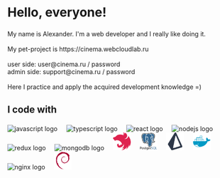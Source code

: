 <h1 align="left">Hello, everyone!</h1>

###

<p align="left">My name is Alexander. I'm a web developer and I really like doing it.<br><br>My pet-project is https://cinema.webcloudlab.ru<br><br>user side: user@cinema.ru / password<br>admin side: support@cinema.ru / password<br><br>Here I practice and apply the acquired development knowledge =)<br></p>

<p align="left"></p>

###

<h2 align="left">I code with</h2>

###

<div align="left">
  <img src="https://cdn.jsdelivr.net/gh/devicons/devicon/icons/javascript/javascript-original.svg" height="40" alt="javascript logo"  />
  <img width="12" />
  <img src="https://cdn.jsdelivr.net/gh/devicons/devicon/icons/typescript/typescript-original.svg" height="40" alt="typescript logo"  />
  <img width="12" />
  <img src="https://cdn.jsdelivr.net/gh/devicons/devicon/icons/react/react-original.svg" height="40" alt="react logo"  />
  <img width="12" />
  <img src="https://cdn.jsdelivr.net/gh/devicons/devicon/icons/nodejs/nodejs-original.svg" height="40" alt="nodejs logo"  />
  <img width="12" />
  <img src="https://cdn.jsdelivr.net/gh/devicons/devicon/icons/redux/redux-original.svg" height="40" alt="redux logo"  />
  <img width="12" />
  <img src="https://cdn.jsdelivr.net/gh/devicons/devicon/icons/mongodb/mongodb-original.svg" height="40" alt="mongodb logo"  />
  <img width="12" />
  <img src="https://github.com/devicons/devicon/blob/v2.16.0/icons/nestjs/nestjs-original.svg" height="40" alt="mongodb logo"  />
   <img width="12" />
  <img src="https://github.com/devicons/devicon/blob/v2.16.0/icons/postgresql/postgresql-original-wordmark.svg" height="40" alt="mongodb logo"  />
   <img width="12" />
  <img src="https://github.com/devicons/devicon/blob/v2.16.0/icons/prisma/prisma-original.svg" height="40" alt="mongodb logo"  />
   <img width="12" />
  <img src="https://github.com/devicons/devicon/blob/v2.16.0/icons/docker/docker-plain.svg" height="40" alt="docker logo"  />
   <img width="12" />
   <img src="https://cdn.jsdelivr.net/gh/devicons/devicon/icons/nginx/nginx-original.svg" height="40" alt="nginx logo"  />
  <img width="12" />
   <img src="https://github.com/devicons/devicon/blob/v2.16.0/icons/debian/debian-original.svg" height="40" alt="nginx logo"  />
  <img width="12" />
</div>

###
